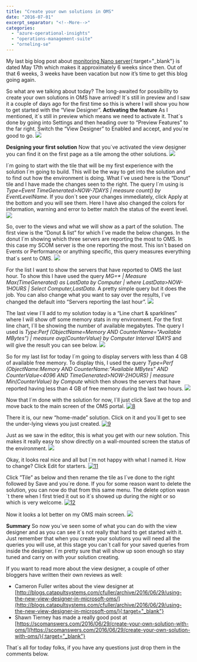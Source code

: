 ```yaml
---
title: "Create your own solutions in OMS"
date: "2016-07-01"
excerpt_separator: "<!--More-->"
categories: 
  - "azure-operational-insights"
  - "operations-management-suite"
  - "orneling-se"
---
```


My last big blog post about [monitoring Nano server](https://blog.orneling.se/2016/05/set-monitor-nano-server){:target="_blank"} is dated May 17th which makes it approximately 6 weeks since then. Out of that 6 weeks, 3 weeks have been vacation but now it’s time to get this blog going again.
<!--More-->
So what are we talking about today? The long-awaited for possibility to create your own solutions in OMS have arrived! It´s still in preview and I saw it a couple of days ago for the first time so this is where I will show you how to get started with the “View Designer”. 
**Activating the feature** 
As I mentioned, it´s still in preview which means we need to activate it. That´s done by going into Settings and then heading over to “Preview Features” to the far right. Switch the “View Designer” to Enabled and accept, and you´re good to go. 
![](https://blog.orneling.se/assets/images/2016/07/1.jpg)

**Designing your first solution** 
Now that you´ve activated the view designer you can find it on the first page as a tile among the other solutions. 
![](https://blog.orneling.se/assets/images/2016/07/2.jpg)

I´m going to start with the tile that will be my first experience with the solution I´m going to build. This will be the way to get into the solution and to find out how the environment is doing. What I´ve used here is the “Donut” tile and I have made the changes seen to the right. The query I´m using is _Type=Event TimeGenerated>NOW-7DAYS | measure count() by EventLevelName._ If you don´t see your changes immediately, click Apply at the bottom and you will see them. Here I have also changed the colors for information, warning and error to better match the status of the event level. 
![](https://blog.orneling.se/assets/images/2016/07/3.jpg)

So, over to the views and what we will show as a part of the solution. The first view is the “Donut & list” for which I´ve made the below changes. In the donut I´m showing which three servers are reporting the most to OMS. In this case my SCOM server is the one reporting the most. This isn´t based on Events or Performance or anything specific, this query measures everything that´s sent to OMS. 
![](https://blog.orneling.se/assets/images/2016/07/4.jpg)

For the list I want to show the servers that have reported to OMS the last hour. To show this I have used the query _MG=\* | Measure Max(TimeGenerated) as LastData by Computer | where LastData>NOW-1HOURS | Select Computer,LastData._ A pretty simple query but it does the job. You can also change what you want to say over the results, I´ve changed the default into “Servers reporting the last hour”. 
![](https://blog.orneling.se/assets/images/2016/07/5.jpg)

The last view I´ll add to my solution today is a “Line chart & sparklines” where I will show off some memory stats in my environment. For the first line chart, I´ll be showing the number of available megabytes. The query I used is _Type:Perf (ObjectName=Memory AND CounterName="Available MBytes") | measure avg(CounterValue) by Computer Interval 1DAYS_ and will give the result you can see below. 
![](https://blog.orneling.se/assets/images/2016/07/6.jpg)

So for my last list for today I´m going to display servers with less than 4 GB of available free memory. To display this, I used the query _Type=Perf (ObjectName:Memory AND CounterName:"Available MBytes" AND CounterValue<4096 AND TimeGenerated>NOW-2HOURS) | measure Min(CounterValue) by Compute_ which then shows the servers that have reported having less than 4 GB of free memory during the last two hours. 
![](https://blog.orneling.se/assets/images/2016/07/7.jpg)

Now that I´m done with the solution for now, I´ll just click Save at the top and move back to the main screen of the OMS portal. [![8](images/8.jpg)](https://blog.orneling.se/assets/images/2016/07/8.jpg)

There it is, our new “home-made” solution. Click on it and you´ll get to see the under-lying views you just created. [![9](images/9.jpg)](https://blog.orneling.se/assets/images/2016/07/9.jpg)

Just as we saw in the editor, this is what you get with our new solution. This makes it really easy to show directly on a wall-mounted screen the status of the environment. ![](https://blog.orneling.se/assets/images/2016/07/10.jpg)

Okay, it looks real nice and all but I´m not happy with what I named it. How to change? Click Edit for starters. [![11](images/11.jpg)](https://blog.orneling.se/assets/images/2016/07/11.jpg)

Click ”Tile” as below and then rename the tile as I´ve done to the right followed by Save and you´re done. If you for some reason want to delete the solution, you can now do that from this same menu. The delete option wasn´t there when I first tried it out so it´s showed up during the night or so which is very welcome. [![12](images/12.jpg)](https://blog.orneling.se/assets/images/2016/07/12.jpg)

Now it looks a lot better on my OMS main screen. 
![](https://blog.orneling.se/assets/images/2016/07/13.jpg)

**Summary** 
So now you´ve seen some of what you can do with the view designer and as you can see it´s not really that hard to get started with it. Just remember that when you create your solutions you will need all the queries you will use, at this stage you can´t call for your saved queries from inside the designer. I´m pretty sure that will show up soon enough so stay tuned and carry on with your solution creating.

If you want to read more about the view designer, a couple of other bloggers have written their own reviews as well:

- Cameron Fuller writes about the view designer at [http://blogs.catapultsystems.com/cfuller/archive/2016/06/29/using-the-new-view-designer-in-microsoft-oms/](http://blogs.catapultsystems.com/cfuller/archive/2016/06/29/using-the-new-view-designer-in-microsoft-oms/){:target="_blank"}
- Shawn Tierney has made a really good post at [https://scomanswers.com/2016/06/29/create-your-own-solution-with-oms/](https://scomanswers.com/2016/06/29/create-your-own-solution-with-oms/){:target="_blank"}

That´s all for today folks, if you have any questions just drop them in the comments below.
